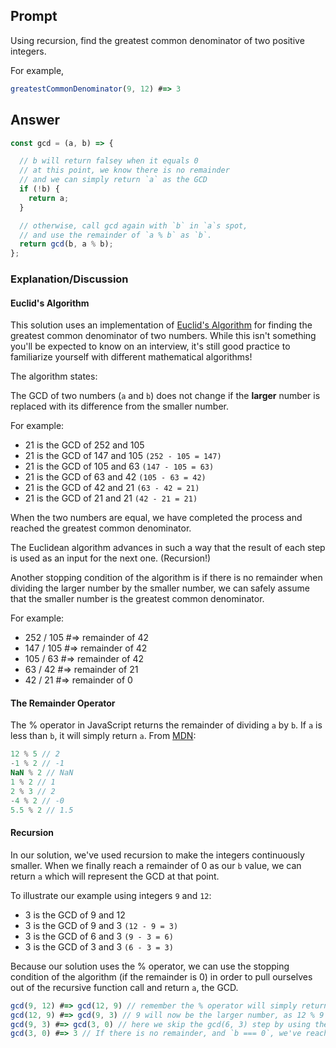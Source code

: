 ## Prompt

Using recursion, find the greatest common denominator of two positive integers.

For example, 

```js
greatestCommonDenominator(9, 12) #=> 3
```

## Answer

```js
const gcd = (a, b) => {

  // b will return falsey when it equals 0
  // at this point, we know there is no remainder
  // and we can simply return `a` as the GCD
  if (!b) {
    return a;
  }

  // otherwise, call gcd again with `b` in `a`s spot,
  // and use the remainder of `a % b` as `b`.
  return gcd(b, a % b);
};
```

### Explanation/Discussion

#### Euclid's Algorithm

This solution uses an implementation of [Euclid's Algorithm](https://en.wikipedia.org/wiki/Euclidean_algorithm) for finding the greatest common denominator of two numbers. While this isn't something you'll be expected to know on an interview, it's still good practice to familiarize yourself with different mathematical algorithms!

The algorithm states:

The GCD of two numbers (`a` and `b`) does not change if the **larger** number is replaced with its difference from the smaller number.

For example:

  * 21 is the GCD of 252 and 105
  * 21 is the GCD of 147 and 105 `(252 - 105 = 147)`
  * 21 is the GCD of 105 and 63  `(147 - 105 = 63)`
  * 21 is the GCD of 63  and 42  `(105 - 63 = 42)`
  * 21 is the GCD of 42  and 21  `(63 - 42 = 21)`
  * 21 is the GCD of 21  and 21  `(42 - 21 = 21)`

When the two numbers are equal, we have completed the process and reached the greatest common denominator.

The Euclidean algorithm advances in such a way that the result of each step is used as an input for the next one. (Recursion!)

Another stopping condition of the algorithm is if there is no remainder when dividing the larger number by the smaller number, we can safely assume that the smaller number is the greatest common denominator.

For example:

* 252 / 105 #=> remainder of 42
* 147 / 105 #=> remainder of 42
* 105 / 63  #=> remainder of 42
* 63  / 42  #=> remainder of 21
* 42  / 21  #=> remainder of 0

#### The Remainder Operator

The % operator in JavaScript returns the remainder of dividing `a` by `b`. If `a` is less than `b`, it will simply return `a`. From [MDN](https://developer.mozilla.org/en-US/docs/Web/JavaScript/Reference/Operators/Arithmetic_Operators):

```js
12 % 5 // 2
-1 % 2 // -1
NaN % 2 // NaN
1 % 2 // 1
2 % 3 // 2
-4 % 2 // -0
5.5 % 2 // 1.5
```

#### Recursion

In our solution, we've used recursion to make the integers continuously smaller. When we finally reach a remainder of 0 as our `b` value, we can return `a` which will represent the GCD at that point. 

To illustrate our example using integers `9` and `12`:

  * 3 is the GCD of 9 and 12
  * 3 is the GCD of 9 and 3 `(12 - 9 = 3)`
  * 3 is the GCD of 6 and 3 `(9 - 3 = 6)`
  * 3 is the GCD of 3 and 3 `(6 - 3 = 3)`

Because our solution uses the % operator, we can use the stopping condition of the algorithm (if the remainder is 0) in order to pull ourselves out of the recursive function call and return `a`, the GCD.

```js
gcd(9, 12) #=> gcd(12, 9) // remember the % operator will simply return 'a' if it was smaller than 'b', so here we just swap the numbers
gcd(12, 9) #=> gcd(9, 3) // 9 will now be the larger number, as 12 % 9 = 3
gcd(9, 3) #=> gcd(3, 0) // here we skip the gcd(6, 3) step by using the % operator to determine that there is no remainder from 9 % 3
gcd(3, 0) #=> 3 // If there is no remainder, and `b === 0`, we've reached the stopping condition for our algorithm. Notice if you try to continue, `3 % 0` will return `NaN`. We can safely assume if `b === 0`, then `a === GCD`.
```
